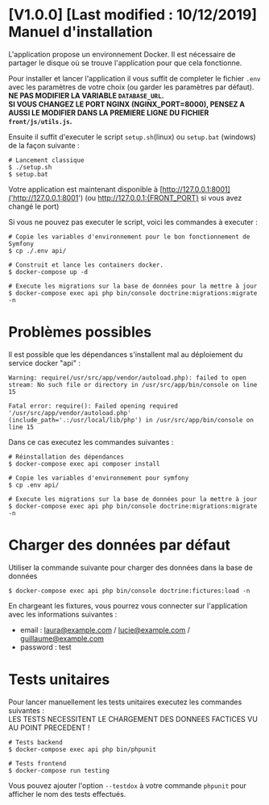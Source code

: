 # [V1.0.0] [Last modified : 10/12/2019] Manuel d'installation

L'application propose un environnement Docker. Il est nécessaire de partager le disque où se trouve l'application pour que cela fonctionne.

Pour installer et lancer l'application il vous suffit de completer le fichier `.env` avec les paramètres de votre choix (ou garder les paramètres par défaut).  
**NE PAS MODIFIER LA VARIABLE `DATABASE_URL`.**  
**SI VOUS CHANGEZ LE PORT NGINX (NGINX_PORT=8000), PENSEZ A AUSSI LE MODIFIER DANS LA PREMIERE LIGNE DU FICHIER `front/js/utils.js`.**  

Ensuite il suffit d'executer le script `setup.sh`(linux) ou `setup.bat` (windows) de la façon suivante : 

    # Lancement classique
    $ ./setup.sh 
    $ setup.bat
    
Votre application est maintenant disponible à [http://127.0.0.1:8001]('http://127.0.0.1:8001') (ou http://127.0.0.1:{FRONT_PORT} si vous avez
changé le port)


Si vous ne pouvez pas executer le script, voici les commandes à executer : 

    # Copie les variables d'environnement pour le bon fonctionnement de Symfony
    $ cp ./.env api/
    
    # Construit et lance les containers docker. 
    $ docker-compose up -d 
    
    # Execute les migrations sur la base de données pour la mettre à jour
    $ docker-compose exec api php bin/console doctrine:migrations:migrate -n
    
# Problèmes possibles

Il est possible que les dépendances s'installent mal au déploiement du service docker "api" :
```$xslt
Warning: require(/usr/src/app/vendor/autoload.php): failed to open stream: No such file or directory in /usr/src/app/bin/console on line 15

Fatal error: require(): Failed opening required '/usr/src/app/vendor/autoload.php' (include_path='.:/usr/local/lib/php') in /usr/src/app/bin/console on line 15
```
Dans ce cas executez les commandes suivantes : 

    # Réinstallation des dépendances
    $ docker-compose exec api composer install
    
    # Copie les variables d'environnement pour symfony
    $ cp .env api/ 
    
    # Execute les migrations sur la base de données pour la mettre à jour
    $ docker-compose exec api php bin/console doctrine:migrations:migrate -n
    
# Charger des données par défaut

Utiliser la commande suivante pour charger des données dans la base de données

    $ docker-compose exec api php bin/console doctrine:fictures:load -n
      
En chargeant les fixtures, vous pourrez vous connecter sur l'application avec les informations suivantes : 
* email : laura@example.com / lucie@example.com / guillaume@example.com
* password : test
      
      
# Tests unitaires

Pour lancer manuellement les tests unitaires executez les commandes suivantes :  
LES TESTS NECESSITENT LE CHARGEMENT DES DONNEES FACTICES VU AU POINT PRECEDENT !

    # Tests backend
    $ docker-compose exec api php bin/phpunit 
  
    # Tests frontend
    $ docker-compose run testing


Vous pouvez ajouter l'option `--testdox` à votre commande `phpunit` pour afficher le nom des tests effectués.
